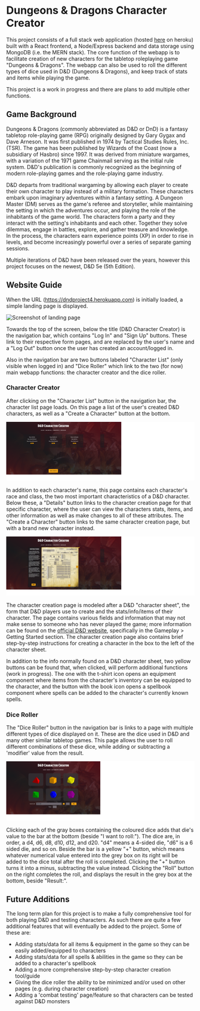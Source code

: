 # Dungeons & Dragons Character Creator

This project consists of a full stack web application (hosted [here](https://dndproject4.herokuapp.com) on heroku) built with a React frontend, a Node/Express backend and data storage using MongoDB (i.e. the MERN stack). The core function of the webapp is to facilitate creation of new characters for the tabletop roleplaying game "Dungeons & Dragons". The webapp can also be used to roll the different types of dice used in D&D (Dungeons & Dragons), and keep track of stats and items while playing the game. 

This project is a work in progress and there are plans to add multiple other functions.

## Game Background

Dungeons & Dragons (commonly abbreviated as D&D or DnD) is a fantasy tabletop role-playing game (RPG) originally designed by Gary Gygax and Dave Arneson. It was first published in 1974 by Tactical Studies Rules, Inc. (TSR). The game has been published by Wizards of the Coast (now a subsidiary of Hasbro) since 1997. It was derived from miniature wargames, with a variation of the 1971 game Chainmail serving as the initial rule system. D&D's publication is commonly recognized as the beginning of modern role-playing games and the role-playing game industry.

D&D departs from traditional wargaming by allowing each player to create their own character to play instead of a military formation. These characters embark upon imaginary adventures within a fantasy setting. A Dungeon Master (DM) serves as the game's referee and storyteller, while maintaining the setting in which the adventures occur, and playing the role of the inhabitants of the game world. The characters form a party and they interact with the setting's inhabitants and each other. Together they solve dilemmas, engage in battles, explore, and gather treasure and knowledge. In the process, the characters earn experience points (XP) in order to rise in levels, and become increasingly powerful over a series of separate gaming sessions.

Multiple iterations of D&D have been released over the years, however this project focuses on the newest, D&D 5e (5th Edition).

## Website Guide

When the URL (https://dndproject4.herokuapp.com) is initially loaded, a simple landing page is displayed.

![Screenshot of landing page](/public/assets/screenshots/landingPageScreenshotNotLoggedIn.png)

Towards the top of the screen, below the title (D&D Character Creator) is the navigation bar, which contains "Log In" and "Sign Up" buttons. These link to their respective form pages, and are replaced by the user's name and a "Log Out" button once the user has created an account/logged in. 

Also in the navigation bar are two buttons labeled "Character List" (only visible when logged in) and "Dice Roller" which link to the two (for now) main webapp functions: the character creator and the dice roller.

### Character Creator

After clicking on the "Character List" button in the navigation bar, the character list page loads. On this page a list of the user's created D&D characters, as well as a "Create a Character" button at the bottom. 

![Screenshot of character list page](/public/assets/screenshots/charListScreenshot.png)

In addition to each character's name, this page contains each character's race and class, the two most important characteristics of a D&D character. Below these, a "Details" button links to the character creation page for that specific character, where the user can view the characters stats, items, and other information as well as make changes to all of these attributes. The "Create a Character" button links to the same character creation page, but with a brand new character instead.

![Screenshot of character creation page](/public/assets/screenshots/charCreateScreenshot.png)

The character creation page is modeled after a D&D "character sheet", the form that D&D players use to create and the stats/info/items of their character. The page contains various fields and information that may not make sense to someone who has never played the game; more information can be found on the [official D&D website](https://dnd.wizards.com), specifically in the Gameplay > Getting Started section. The character creation page also contains brief step-by-step instructions for creating a character in the box to the left of the character sheet.

In addition to the info normally found on a D&D character sheet, two yellow buttons can be found that, when clicked, will perform additional functions (work in progress). The one with the t-shirt icon opens an equipment component where items from the character's inventory can be equipped to the character, and the button with the book icon opens a spellbook component where spells can be added to the character's currently known spells.

### Dice Roller

The "Dice Roller" button in the navigation bar is links to a page with multiple different types of dice displayed on it. These are the dice used in D&D and many other similar tabletop games. This page allows the user to roll different combinations of these dice, while adding or subtracting a 'modifier' value from the result.

![Screenshot of dice roller page](/public/assets/screenshots/diceRollScreenshot.png)

Clicking each of the gray boxes containing the coloured dice adds that die's value to the bar at the bottom (beside "I want to roll:"). The dice are, in order, a d4, d6, d8, d10, d12, and d20. "d4" means a 4-sided die, "d6" is a 6 sided die, and so on. Beside the bar is a yellow "+" button, which means whatever numerical value entered into the grey box on its right will be added to the dice total after the roll is completed. Clicking the "+" button turns it into a minus, subtracting the value instead. Clicking the "Roll" button on the right completes the roll, and displays the result in the grey box at the bottom, beside "Result:".

## Future Additions

The long term plan for this project is to make a fully comprehensive tool for both playing D&D and testing characters. As such there are quite a few additional features that will eventually be added to the project. Some of these are:

- Adding stats/data for all items & equipment in the game so they can be easily added/equipped to characters
- Adding stats/data for all spells & abilities in the game so they can be added to a character's spellbook
- Adding a more comprehensive step-by-step character creation tool/guide
- Giving the dice roller the ability to be minimized and/or used on other pages (e.g. during character creation)
- Adding a 'combat testing' page/feature so that characters can be tested against D&D monsters


